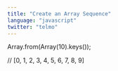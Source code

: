 ```yaml
---
title: "Create an Array Sequence"
language: "javascript"
twitter: "telmo"
---
```


Array.from(Array(10).keys());

// [0, 1, 2, 3, 4, 5, 6, 7, 8, 9]
